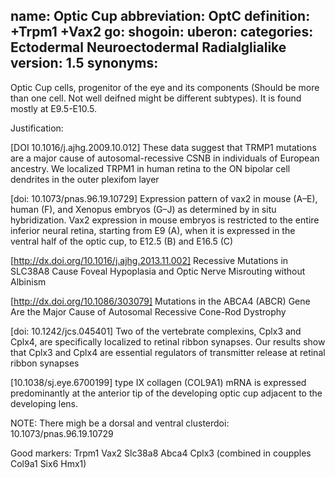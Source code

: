 name: Optic Cup
abbreviation: OptC
definition: +Trpm1 +Vax2
go:
shogoin: 
uberon:
categories: Ectodermal Neuroectodermal Radialglialike
version: 1.5
synonyms:
---

Optic Cup cells, progenitor of the eye and its components (Should be more than one cell. Not well deifned might be different subtypes). It is found mostly at E9.5-E10.5.

Justification:


[DOI 10.1016/j.ajhg.2009.10.012] These data suggest that TRMP1 mutations are a major cause of autosomal-recessive CSNB in individuals of European ancestry.
We localized TRPM1 in human retina to the ON bipolar cell dendrites in the outer plexifom layer


[doi: 10.1073/pnas.96.19.10729] Expression pattern of vax2 in mouse (A–E), human (F), and Xenopus embryos (G–J) as determined by in situ hybridization. Vax2 expression in mouse embryos is restricted to the entire inferior neural retina, starting from E9 (A), when it is expressed in the ventral half of the optic cup, to E12.5 (B) and E16.5 (C)

[http://dx.doi.org/10.1016/j.ajhg.2013.11.002] Recessive Mutations in SLC38A8 Cause Foveal Hypoplasia and Optic Nerve Misrouting without Albinism

[http://dx.doi.org/10.1086/303079] Mutations in the ABCA4 (ABCR) Gene Are the Major Cause of Autosomal Recessive Cone-Rod Dystrophy

[doi: 10.1242/jcs.045401] Two of the vertebrate complexins, Cplx3 and Cplx4, are specifically localized to retinal ribbon synapses. Our results show that Cplx3 and Cplx4 are essential regulators of transmitter release at retinal ribbon synapses

[10.1038/sj.eye.6700199] type IX collagen (COL9A1) mRNA is expressed predominantly at the anterior tip of the developing optic cup adjacent to the developing lens.

NOTE: There migh be a dorsal and ventral clusterdoi: 10.1073/pnas.96.19.10729

Good markers:
Trpm1 Vax2 Slc38a8 Abca4 Cplx3 (combined in coupples Col9a1 Six6 Hmx1)